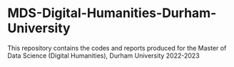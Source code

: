 # MDS-Digital-Humanities-Durham-University
This repository contains the codes and reports produced for the Master of Data Science (Digital Humanities), Durham University 2022-2023
